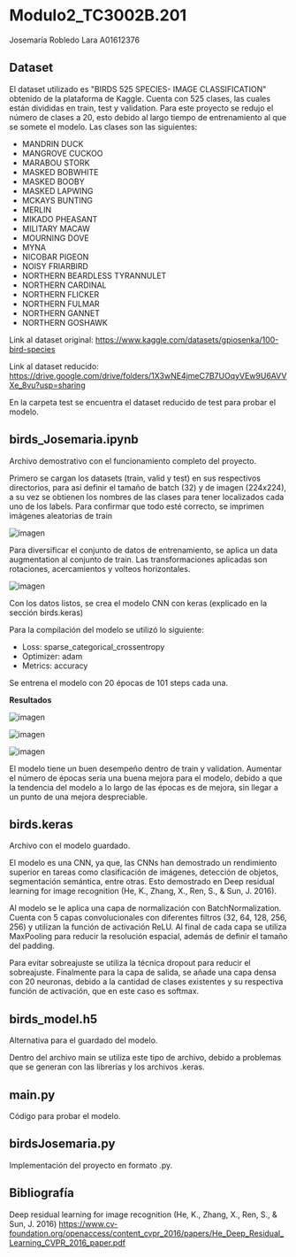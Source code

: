 # Modulo2_TC3002B.201

Josemaría Robledo Lara A01612376

## Dataset
El dataset utilizado es "BIRDS 525 SPECIES- IMAGE CLASSIFICATION" obtenido de la plataforma de Kaggle. Cuenta con 525 clases, las cuales están divididas en train, test y validation. Para este proyecto se redujo el número de clases a 20, esto debido al largo tiempo de entrenamiento al que se somete el modelo. Las clases son las siguientes:

- MANDRIN DUCK
- MANGROVE CUCKOO
- MARABOU STORK
- MASKED BOBWHITE
- MASKED BOOBY
- MASKED LAPWING
- MCKAYS BUNTING
- MERLIN
- MIKADO PHEASANT
- MILITARY MACAW
- MOURNING DOVE
- MYNA
- NICOBAR PIGEON
- NOISY FRIARBIRD
- NORTHERN BEARDLESS TYRANNULET
- NORTHERN CARDINAL
- NORTHERN FLICKER
- NORTHERN FULMAR
- NORTHERN GANNET
- NORTHERN GOSHAWK

Link al dataset original: https://www.kaggle.com/datasets/gpiosenka/100-bird-species

Link al dataset reducido: https://drive.google.com/drive/folders/1X3wNE4jmeC7B7UOqyVEw9U6AVVXe_8vu?usp=sharing

En la carpeta test se encuentra el dataset reducido de test para probar el modelo.

## birds_Josemaria.ipynb
Archivo demostrativo con el funcionamiento completo del proyecto.

Primero se cargan los datasets (train, valid y test) en sus respectivos directorios, para así definir el tamaño de batch (32) y de imagen (224x224), a su vez se obtienen los nombres de las clases para tener localizados cada uno de los labels. Para confirmar que todo esté correcto, se imprimen imágenes aleatorias de train

![imagen](https://github.com/A01612376/Modulo2_TC3002B.201/assets/83626334/a1b56edb-2a48-4fdc-87d7-c4e44c4707f7)


Para diversificar el conjunto de datos de entrenamiento, se aplica un data augmentation al conjunto de train. Las transformaciones aplicadas son rotaciones, acercamientos y volteos horizontales.

![imagen](https://github.com/A01612376/Modulo2_TC3002B.201/assets/83626334/337fb1ce-defd-4c4d-8591-3d951a51e8df)

Con los datos listos, se crea el modelo CNN con keras (explicado en la sección birds.keras)

Para la compilación del modelo se utilizó lo siguiente:
- Loss: sparse_categorical_crossentropy
- Optimizer: adam
- Metrics: accuracy

Se entrena el modelo con 20 épocas de 101 steps cada una.

**Resultados**

![imagen](https://github.com/A01612376/Modulo2_TC3002B.201/assets/83626334/b0f8f72d-7a2c-43b9-8690-2e994960c742)

![imagen](https://github.com/A01612376/Modulo2_TC3002B.201/assets/83626334/359e9eff-35c1-43a3-86c8-bb1b90a39b87)

![imagen](https://github.com/A01612376/Modulo2_TC3002B.201/assets/83626334/5811f283-fadc-4bc2-82ac-1a5c781a2307)

El modelo tiene un buen desempeño dentro de train y validation. Aumentar el número de épocas sería una buena mejora para el modelo, debido a que la tendencia del modelo a lo largo de las épocas es de mejora, sin llegar a un punto de una mejora despreciable.

## birds.keras
Archivo con el modelo guardado.

El modelo es una CNN, ya que, las CNNs han demostrado un rendimiento superior en tareas como clasificación de imágenes, detección de objetos, segmentación semántica, entre otras. Esto demostrado en Deep residual learning for image recognition (He, K., Zhang, X., Ren, S., & Sun, J. 2016).

Al modelo se le aplica una capa de normalización con BatchNormalization. Cuenta con 5 capas convolucionales con diferentes filtros (32, 64, 128, 256, 256) y utilizan la función de activación ReLU. Al final de cada capa se utiliza MaxPooling para reducir la resolución espacial, además de definir el tamaño del padding.

Para evitar sobreajuste se utiliza la técnica dropout para reducir el sobreajuste. Finalmente para la capa de salida, se añade una capa densa con 20 neuronas, debido a la cantidad de clases existentes y su respectiva función de activación, que en este caso es softmax.

## birds_model.h5
Alternativa para el guardado del modelo.

Dentro del archivo main se utiliza este tipo de archivo, debido a problemas que se generan con las librerías y los archivos .keras.

## main.py
Código para probar el modelo.

## birdsJosemaria.py
Implementación del proyecto en formato .py.

## Bibliografía
Deep residual learning for image recognition (He, K., Zhang, X., Ren, S., & Sun, J. 2016) https://www.cv-foundation.org/openaccess/content_cvpr_2016/papers/He_Deep_Residual_Learning_CVPR_2016_paper.pdf
